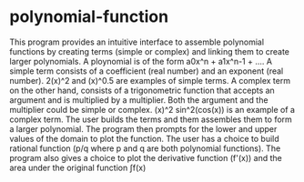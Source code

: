 # polynomial-function
This program provides an intuitive interface to assemble polynomial functions by creating terms (simple or complex) and linking them to create larger polynomials.
A ploynomial is of the form a0x^n + a1x^n-1 + ....
A simple term consists of a coefficient (real number) and an exponent (real number). 2(x)^2 and (x)^0.5 are examples of simple terms. A complex term on the other hand,
consists of a trigonometric function that accepts an argument and is multiplied by a multiplier. Both the argument and the multiplier could be simple or complex.
(x)^2 sin^2(cos(x)) is an example of a complex term.
The user builds the terms and them assembles them to form a larger polynomial. The program then prompts for the lower and upper values of the domain to plot the function.
The user has a choice to build rational function (p/q where p and q are both polynomial functions).
The program also gives a choice to plot the derivative function (f'(x)) and the area under the original function ∫f(x)
